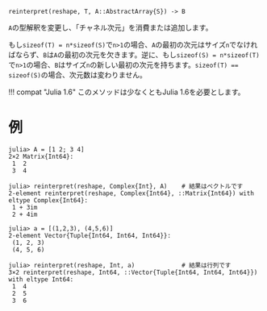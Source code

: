 ```
reinterpret(reshape, T, A::AbstractArray{S}) -> B
```

`A`の型解釈を変更し、「チャネル次元」を消費または追加します。

もし`sizeof(T) = n*sizeof(S)`で`n>1`の場合、`A`の最初の次元はサイズ`n`でなければならず、`B`は`A`の最初の次元を欠きます。逆に、もし`sizeof(S) = n*sizeof(T)`で`n>1`の場合、`B`はサイズ`n`の新しい最初の次元を持ちます。`sizeof(T) == sizeof(S)`の場合、次元数は変わりません。

!!! compat "Julia 1.6"
    このメソッドは少なくともJulia 1.6を必要とします。


# 例

```jldoctest
julia> A = [1 2; 3 4]
2×2 Matrix{Int64}:
 1  2
 3  4

julia> reinterpret(reshape, Complex{Int}, A)    # 結果はベクトルです
2-element reinterpret(reshape, Complex{Int64}, ::Matrix{Int64}) with eltype Complex{Int64}:
 1 + 3im
 2 + 4im

julia> a = [(1,2,3), (4,5,6)]
2-element Vector{Tuple{Int64, Int64, Int64}}:
 (1, 2, 3)
 (4, 5, 6)

julia> reinterpret(reshape, Int, a)             # 結果は行列です
3×2 reinterpret(reshape, Int64, ::Vector{Tuple{Int64, Int64, Int64}}) with eltype Int64:
 1  4
 2  5
 3  6
```
